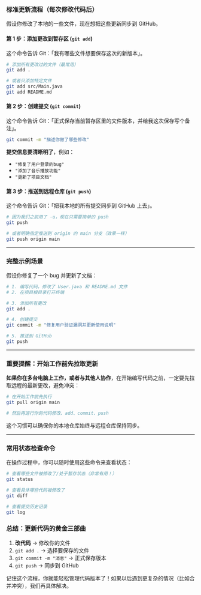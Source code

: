 
### 标准更新流程（每次修改代码后）

假设你修改了本地的一些文件，现在想把这些更新同步到 GitHub。

#### 第 1 步：添加更改到暂存区 (`git add`)

这个命令告诉 Git：「我有哪些文件想要保存这次的新版本」。

```bash
# 添加所有更改过的文件（最常用）
git add .

# 或者只添加特定文件
git add src/Main.java
git add README.md
```

#### 第 2 步：创建提交 (`git commit`)

这个命令告诉 Git：「正式保存当前暂存区里的文件版本，并给我这次保存写个备注」。

```bash
git commit -m "描述你做了哪些修改"
```
**提交信息要清晰明了**，例如：
- `"修复了用户登录的bug"`
- `"添加了音乐播放功能"`
- `"更新了项目文档"`

#### 第 3 步：推送到远程仓库 (`git push`)

这个命令告诉 Git：「把我本地的所有提交同步到 GitHub 上去」。

```bash
# 因为我们之前用了 -u，现在只需要简单的 push
git push

# 或者明确指定推送到 origin 的 main 分支（效果一样）
git push origin main
```

---

### 完整示例场景

假设你修复了一个 bug 并更新了文档：

```bash
# 1. 编写代码，修改了 User.java 和 README.md 文件
# 2. 在项目根目录打开终端

# 3. 添加所有更改
git add .

# 4. 创建提交
git commit -m "修复用户验证漏洞并更新使用说明"

# 5. 推送到 GitHub
git push
```

---

### 重要提醒：开始工作前先拉取更新

**如果你在多台电脑上工作，或者与其他人协作**，在开始编写代码之前，一定要先拉取远程的最新更改，避免冲突：

```bash
# 在开始工作前先执行
git pull origin main

# 然后再进行你的代码修改、add、commit、push
```

这个习惯可以确保你的本地仓库始终与远程仓库保持同步。

---

### 常用状态检查命令

在操作过程中，你可以随时使用这些命令来查看状态：

```bash
# 查看哪些文件被修改了/处于暂存状态（非常有用！）
git status

# 查看具体哪些代码被修改了
git diff

# 查看提交历史记录
git log
```

### 总结：更新代码的黄金三部曲

1.  **改代码** → 修改你的文件
2.  `git add .` → 选择要保存的文件
3.  `git commit -m "消息"` → 正式保存版本
4.  `git push` → 同步到 GitHub

记住这个流程，你就能轻松管理代码版本了！如果以后遇到更复杂的情况（比如合并冲突），我们再具体解决。